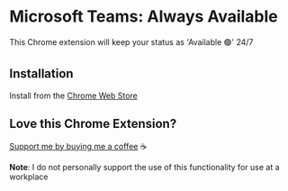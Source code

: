 # Microsoft Teams: Always Available

This Chrome extension will keep your status as 'Available 🟢' 24/7

## Installation

Install from the [Chrome Web Store]()

## Love this Chrome Extension?

[Support me by buying me a coffee](https://www.buymeacoffee.com/akump) ☕

**Note**: I do not personally support the use of this functionality for use at a workplace
